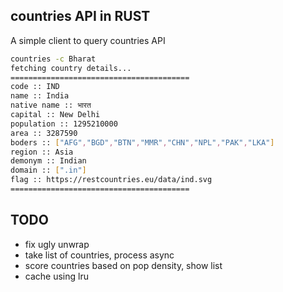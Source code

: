 ## countries API in RUST

A simple client to query countries API

```bash
countries -c Bharat
fetching country details...
========================================
code :: IND
name :: India
native name :: भारत
capital :: New Delhi
population :: 1295210000
area :: 3287590
boders :: ["AFG","BGD","BTN","MMR","CHN","NPL","PAK","LKA"]
region :: Asia
demonym :: Indian
domain :: [".in"]
flag :: https://restcountries.eu/data/ind.svg
========================================
```

## TODO
- fix ugly unwrap
- take list of countries, process async
- score countries based on pop density, show list
- cache using lru

